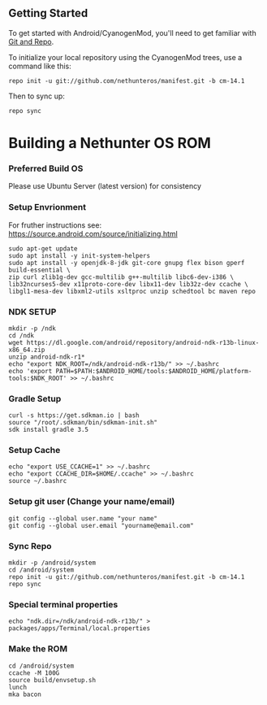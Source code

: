 Getting Started
---------------

To get started with Android/CyanogenMod, you'll need to get
familiar with [Git and Repo](http://source.android.com/source/using-repo.html).

To initialize your local repository using the CyanogenMod trees, use a command like this:
```
repo init -u git://github.com/nethunteros/manifest.git -b cm-14.1
```
Then to sync up:
```
repo sync
``` 
# Building a Nethunter OS ROM

### Preferred Build OS

Please use Ubuntu Server (latest version) for consistency

### Setup Envrionment

For fruther instructions see: https://source.android.com/source/initializing.html
```
sudo apt-get update
sudo apt install -y init-system-helpers
sudo apt install -y openjdk-8-jdk git-core gnupg flex bison gperf build-essential \
zip curl zlib1g-dev gcc-multilib g++-multilib libc6-dev-i386 \
lib32ncurses5-dev x11proto-core-dev libx11-dev lib32z-dev ccache \
libgl1-mesa-dev libxml2-utils xsltproc unzip schedtool bc maven repo
```
### NDK SETUP
```
mkdir -p /ndk
cd /ndk
wget https://dl.google.com/android/repository/android-ndk-r13b-linux-x86_64.zip
unzip android-ndk-r1*
echo "export NDK_ROOT=/ndk/android-ndk-r13b/" >> ~/.bashrc
echo 'export PATH=$PATH:$ANDROID_HOME/tools:$ANDROID_HOME/platform-tools:$NDK_ROOT' >> ~/.bashrc
```
### Gradle Setup
```
curl -s https://get.sdkman.io | bash
source "/root/.sdkman/bin/sdkman-init.sh"
sdk install gradle 3.5
```
### Setup Cache
```
echo "export USE_CCACHE=1" >> ~/.bashrc
echo "export CCACHE_DIR=$HOME/.ccache" >> ~/.bashrc
source ~/.bashrc
```
### Setup git user (Change your name/email)
```
git config --global user.name "your name" 
git config --global user.email "yourname@email.com"
```
### Sync Repo
```
mkdir -p /android/system
cd /android/system
repo init -u git://github.com/nethunteros/manifest.git -b cm-14.1
repo sync
```
### Special terminal properties
```
echo "ndk.dir=/ndk/android-ndk-r13b/" > packages/apps/Terminal/local.properties
```
### Make the ROM
```
cd /android/system
ccache -M 100G
source build/envsetup.sh
lunch
mka bacon
```
